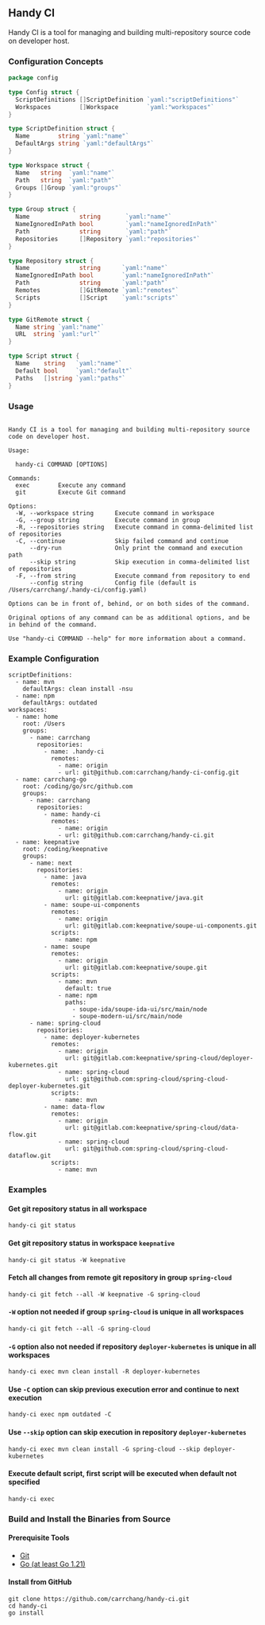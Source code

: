 ## Handy CI

Handy CI is a tool for managing and building multi-repository source code on developer host.

### Configuration Concepts

```go
package config

type Config struct {
  ScriptDefinitions []ScriptDefinition `yaml:"scriptDefinitions"`
  Workspaces        []Workspace        `yaml:"workspaces"`
}

type ScriptDefinition struct {
  Name        string `yaml:"name"`
  DefaultArgs string `yaml:"defaultArgs"`
}

type Workspace struct {
  Name   string  `yaml:"name"`
  Path   string  `yaml:"path"`
  Groups []Group `yaml:"groups"`
}

type Group struct {
  Name              string       `yaml:"name"`
  NameIgnoredInPath bool         `yaml:"nameIgnoredInPath"`
  Path              string       `yaml:"path"`
  Repositories      []Repository `yaml:"repositories"`
}

type Repository struct {
  Name              string      `yaml:"name"`
  NameIgnoredInPath bool        `yaml:"nameIgnoredInPath"`
  Path              string      `yaml:"path"`
  Remotes           []GitRemote `yaml:"remotes"`
  Scripts           []Script    `yaml:"scripts"`
}

type GitRemote struct {
  Name string `yaml:"name"`
  URL  string `yaml:"url"`
}

type Script struct {
  Name    string   `yaml:"name"`
  Default bool     `yaml:"default"`
  Paths   []string `yaml:"paths"`
}
```

### Usage

```

Handy CI is a tool for managing and building multi-repository source code on developer host.

Usage:

  handy-ci COMMAND [OPTIONS]

Commands:
  exec        Execute any command
  git         Execute Git command

Options:
  -W, --workspace string      Execute command in workspace
  -G, --group string          Execute command in group
  -R, --repositories string   Execute command in comma-delimited list of repositories
  -C, --continue              Skip failed command and continue
      --dry-run               Only print the command and execution path
      --skip string           Skip execution in comma-delimited list of repositories
  -F, --from string           Execute command from repository to end
      --config string         Config file (default is /Users/carrchang/.handy-ci/config.yaml)

Options can be in front of, behind, or on both sides of the command.

Original options of any command can be as additional options, and be in behind of the command.

Use "handy-ci COMMAND --help" for more information about a command.

```

### Example Configuration

```
scriptDefinitions:
  - name: mvn
    defaultArgs: clean install -nsu
  - name: npm
    defaultArgs: outdated
workspaces:
  - name: home
    root: /Users
    groups:
      - name: carrchang
        repositories:
          - name: .handy-ci
            remotes:
              - name: origin
              - url: git@github.com:carrchang/handy-ci-config.git
  - name: carrchang-go
    root: /coding/go/src/github.com
    groups:
      - name: carrchang
        repositories:
          - name: handy-ci
            remotes:
              - name: origin
              - url: git@github.com:carrchang/handy-ci.git
  - name: keepnative
    root: /coding/keepnative
    groups:
      - name: next
        repositories:
          - name: java
            remotes:
              - name: origin
                url: git@gitlab.com:keepnative/java.git
          - name: soupe-ui-components
            remotes:
              - name: origin
                url: git@gitlab.com:keepnative/soupe-ui-components.git
            scripts:
              - name: npm
          - name: soupe
            remotes:
              - name: origin
                url: git@gitlab.com:keepnative/soupe.git
            scripts:
              - name: mvn
                default: true
              - name: npm
                paths:
                  - soupe-ida/soupe-ida-ui/src/main/node
                  - soupe-modern-ui/src/main/node
      - name: spring-cloud
        repositories:
          - name: deployer-kubernetes
            remotes:
              - name: origin
                url: git@gitlab.com:keepnative/spring-cloud/deployer-kubernetes.git
              - name: spring-cloud
                url: git@github.com:spring-cloud/spring-cloud-deployer-kubernetes.git
            scripts:
              - name: mvn
          - name: data-flow
            remotes:
              - name: origin
                url: git@gitlab.com:keepnative/spring-cloud/data-flow.git
              - name: spring-cloud
                url: git@github.com:spring-cloud/spring-cloud-dataflow.git
            scripts:
              - name: mvn
```

### Examples

#### Get git repository status in all workspace

```
handy-ci git status
``` 

#### Get git repository status in workspace `keepnative`

```
handy-ci git status -W keepnative
```

#### Fetch all changes from remote git repository in group `spring-cloud`

```
handy-ci git fetch --all -W keepnative -G spring-cloud
```

#### `-W` option not needed if group `spring-cloud` is unique in all workspaces

```
handy-ci git fetch --all -G spring-cloud
```

#### `-G` option also  not needed if repository `deployer-kubernetes` is unique in all workspaces

```
handy-ci exec mvn clean install -R deployer-kubernetes 
```

#### Use `-C` option can skip previous execution error and continue to next execution

```
handy-ci exec npm outdated -C
```

#### Use `--skip` option can skip execution in repository `deployer-kubernetes`

```
handy-ci exec mvn clean install -G spring-cloud --skip deployer-kubernetes
```

#### Execute default script, first script will be executed when default not specified

```
handy-ci exec
```

### Build and Install the Binaries from Source

#### Prerequisite Tools

* [Git](https://git-scm.com/)
* [Go (at least Go 1.21)](https://golang.org/dl/)

#### Install from GitHub

```
git clone https://github.com/carrchang/handy-ci.git
cd handy-ci
go install
```
